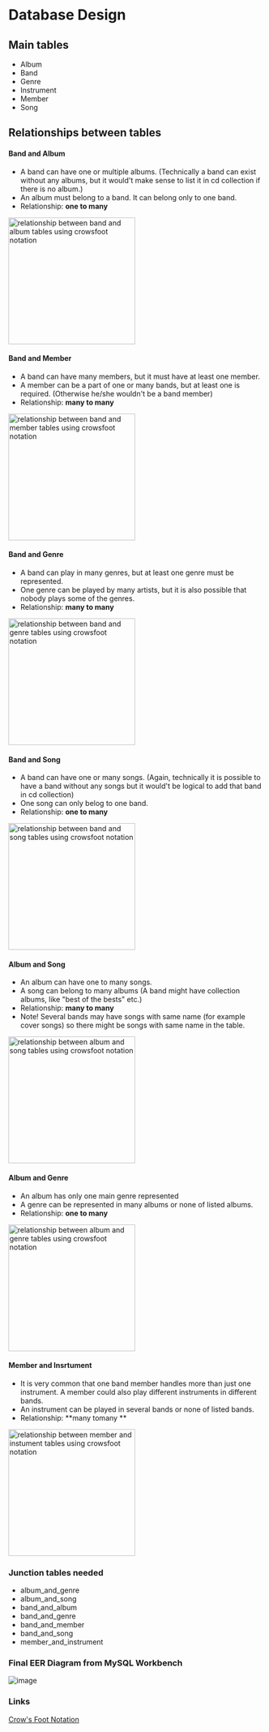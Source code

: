 # Database Design

## Main tables

* Album 
* Band  
* Genre
* Instrument
* Member  
* Song  

## Relationships between tables

#### Band and Album 
* A band can have one or multiple albums. (Technically a band can exist without any albums, but it would't make sense to list it in cd collection if there is no album.)   
* An album must belong to a band. It can belong only to one band.  
* Relationship: **one to many**  
<img src="https://github.com/nina20126/My_cd_collection/assets/77397102/fc02448e-5422-4bd6-9822-430fb2749630" alt="relationship between band and album tables using crowsfoot notation" width="250">  

#### Band and Member  
* A band can have many members, but it must have at least one member.
* A member can be a part of one or many bands, but at least one is required. (Otherwise he/she wouldn't be a band member)   
* Relationship: **many to many**  
<img src="https://github.com/nina20126/My_cd_collection/assets/77397102/b465363e-9489-46da-b0f0-558feec1ac83" alt="relationship between band and member tables using crowsfoot notation" width="250">  

#### Band and Genre  
* A band can play in many genres, but at least one genre must be represented.
* One genre can be played by many artists, but it is also possible that nobody plays some of the genres.  
* Relationship: **many to many**  
<img src="https://github.com/nina20126/My_cd_collection/assets/77397102/8b9a45e3-c7fc-46f1-a3d3-1237d36e69a2" alt="relationship between band and genre tables using crowsfoot notation" width="250">  

#### Band and Song  
* A band can have one or many songs. (Again, technically it is possible to have a band without any songs but it would't be logical to add that band in cd collection)
* One song can only belog to one band.  
* Relationship: **one to many**  
<img src="https://github.com/nina20126/My_cd_collection/assets/77397102/45d92ff1-97cb-42b2-b819-53e13e1597e4" alt="relationship between band and song tables using crowsfoot notation" width="250">  

#### Album and Song  
* An album can have one to many songs.
* A song can belong to many albums (A band might have collection albums, like "best of the bests" etc.)  
* Relationship: **many to many**
* Note! Several bands may have songs with same name (for example cover songs) so there might be songs with same name in the table.  
<img src="https://github.com/nina20126/My_cd_collection/assets/77397102/c372ca32-0a04-4687-a155-a084b122573f" alt="relationship between album and song tables using crowsfoot notation" width="250">  

#### Album and Genre
* An album has only one main genre represented
* A genre can be represented in many albums or none of listed albums.
* Relationship: **one to many**
<img src="https://github.com/nina20126/My_cd_collection/assets/77397102/d50834c5-061f-40d0-8188-24464c418fb9" alt="relationship between album and genre tables using crowsfoot notation" width="250"> 

#### Member and Insrtument
* It is very common that one band member handles more than just one instrument. A member could also play different instruments in different bands.
* An instrument can be played in several bands or none of listed bands.
* Relationship: **many tomany **
<img src="https://github.com/nina20126/My_cd_collection/assets/77397102/7d790db4-23f0-4953-a3d1-a90bd87bc96b" alt="relationship between member and instument tables using crowsfoot notation" width="250">  


### Junction tables needed

* album_and_genre
* album_and_song
* band_and_album
* band_and_genre 
* band_and_member  
* band_and_song
* member_and_instrument


### Final EER Diagram from MySQL Workbench

![image](https://github.com/nina20126/My_cd_collection/assets/77397102/864a8979-73d0-4eea-9fbd-ac4c59b75cd8)

### Links
[Crow's Foot Notation](https://www.freecodecamp.org/news/crows-foot-notation-relationship-symbols-and-how-to-read-diagrams/)  

